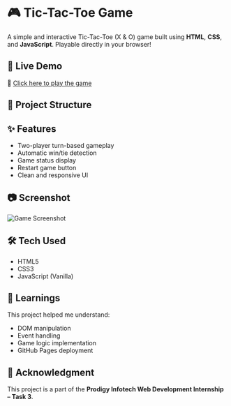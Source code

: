 # 🎮 Tic-Tac-Toe Game

A simple and interactive Tic-Tac-Toe (X & O) game built using **HTML**, **CSS**, and **JavaScript**. Playable directly in your browser!

## 🚀 Live Demo

🔗 [Click here to play the game](https://Madhu15-coder.github.io/Tic-Tac-Toe/)

## 📁 Project Structure  

## ✨ Features

- Two-player turn-based gameplay
- Automatic win/tie detection
- Game status display
- Restart game button
- Clean and responsive UI

## 📷 Screenshot

![Game Screenshot](screenshot.png) <!-- Optional: Upload an actual screenshot and replace this with the correct image link -->

## 🛠️ Tech Used

- HTML5
- CSS3
- JavaScript (Vanilla)

## 🧠 Learnings

This project helped me understand:
- DOM manipulation
- Event handling
- Game logic implementation
- GitHub Pages deployment

## 📢 Acknowledgment

This project is a part of the **Prodigy Infotech Web Development Internship – Task 3**.
